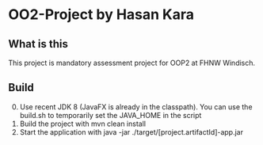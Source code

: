 OO2-Project by Hasan Kara
===========
## What is this
This project is mandatory assessment project for OOP2 at FHNW Windisch.

## Build
0. Use recent JDK 8 (JavaFX is already in the classpath). You can use the build.sh to temporarily set the JAVA_HOME in the script
1. Build the project with mvn clean install
2. Start the application with java -jar ./target/[project.artifactId]-app.jar
